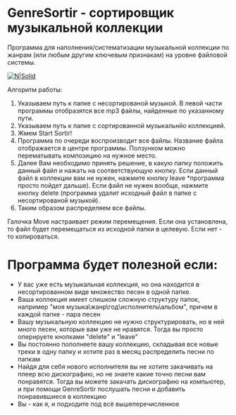 # GenreSortir - сортировщик музыкальной коллекции
Программа для наполнения/систематизации музыкальной коллекции по жанрам (или любым другим ключевым признакам) на уровне файловой системы.

[![N|Solid](https://cldup.com/dTxpPi9lDf.thumb.png)](https://nodesource.com/products/nsolid)

Алгоритм работы:
1. Указываем путь к папке с несортированой музыкой. В левой части программы отобразятся все mp3 файлы, найденные по указанному пути.
2. Указываем путь к папке с сортированной музыкальнйо коллекцией.
3. Жмем Start Sortir!
4. Программа по очереди воспроизводит все файлы. Название файла отображается в центре программы. Ползунком можно перематывать композицию на нужное место.
5. Далее Вам необходимо принять решение, в какую папку положить данный файл и нажать на соответствующую кнопку. Если данный файл в коллекции вам не нужен, нажмите кнопку leave *программа просто пойдет дальше). Если файл не нужен вообще, нажмите кнопку delete (программа удалит исходный файл в папке с несортированой музыкой).
6. Таким образом распределяем все файлы.

Галочка Move настраивает режим перемещения. Если она установлена, то файл будет перемещаться из исходной папки в целевую. Если нет - то копироваться.

# Программа будет полезной если:
- У вас уже есть музыкальная коллекция, но она находится в несортированном виде множество песен в одной папке.
- Ваша коллекция имеет слишком сложную структуру папок, например "моя музыка\жанр\год\исполнитель\альбом", причем в каждой папке - пара песен
- Вашу музыкальную коллекцию не нужно структурировать, но в ней много песен, которые вам уже не нравятся. Тогда вы просто оперируете кнопками "delete" и "leave"
- Вы постоянно пополняете вашу коллекцию, складывая все новые треки в одну папку и хотите раз в месяц распределить песни по папкам
- Найдя для себя нового исполнителя вы не хотите закачивать на плеер всю дискографию, но не знаете какие точно песни вам понравятся. Тогда вы можете закачать дискографию на компьютер, и при помощи GenreSortir послушать песни и добавить понравившиеся в коллекцию
- Вы - как я, и подходите под всё вышеперечисленное